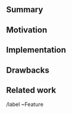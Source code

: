 <!--
This template contains various comments (like this). These should be replaced
with the content they ask for (e.g. a summary). Once done, make sure all are
removed, including this one.
-->

## Summary

<!-- Provide a brief summary of your feature here. -->

## Motivation

<!--
Describe why this feature should be added, what problems it solves, what we hope
to achieve by adding it, etc.
-->

## Implementation

<!--
Describe how this feature might be implemented, what the requirements will be to
make this happen, etc. Also provide any alternative solutions, if there are any.
-->

## Drawbacks

<!--
What are the reasons we shouldn't do this, or what problems might this
feature create?
-->

## Related work

<!--
Provide links and other resources that are related to this feature, such as
implementations of other programming languages, or scientific papers.
-->

/label ~Feature
